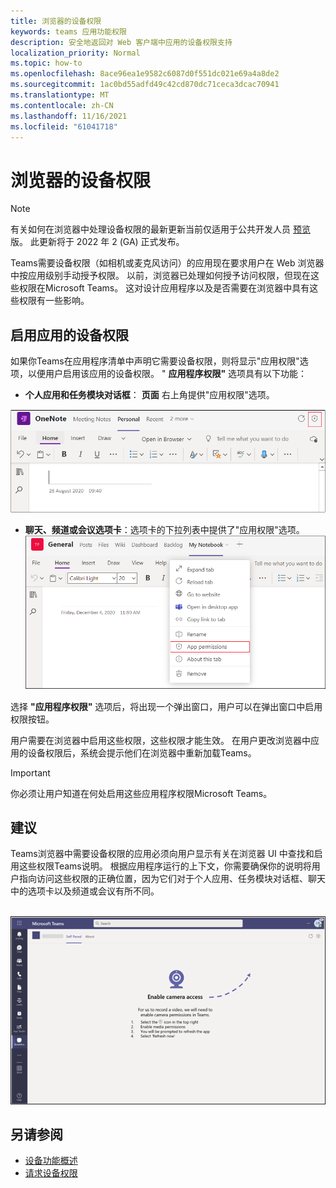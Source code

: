 ```yaml
---
title: 浏览器的设备权限
keywords: teams 应用功能权限
description: 安全地返回对 Web 客户端中应用的设备权限支持
localization_priority: Normal
ms.topic: how-to
ms.openlocfilehash: 8ace96ea1e9582c6087d0f551dc021e69a4a8de2
ms.sourcegitcommit: 1ac0bd55adfd49c42cd870dc71ceca3dcac70941
ms.translationtype: MT
ms.contentlocale: zh-CN
ms.lasthandoff: 11/16/2021
ms.locfileid: "61041718"
---
```

# <a name="device-permissions-for-the-browser"></a>浏览器的设备权限

> [!NOTE]
> 有关如何在浏览器中处理设备权限的最新更新当前仅适用于公共开发人员 [预览](../../resources/dev-preview/developer-preview-intro.md) 版。 此更新将于 2022 年 2 (GA) 正式发布。


Teams需要设备权限（如相机或麦克风访问）的应用现在要求用户在 Web 浏览器中按应用级别手动授予权限。 以前，浏览器已处理如何授予访问权限，但现在这些权限在Microsoft Teams。 这对设计应用程序以及是否需要在浏览器中具有这些权限有一些影响。

## <a name="enable-apps-device-permissions"></a>启用应用的设备权限
如果你Teams在应用程序清单中声明它需要设备权限，[](native-device-permissions.md#specify-permissions)则将显示"应用权限"选项，以便用户启用该应用的设备权限。 " **应用程序权限"** 选项具有以下功能： 

* **个人应用和任务模块对话框**： **页面** 右上角提供"应用权限"选项。
<img src="../../assets/images/tabs/apppermissions.png" alt="App permissions button" width="800"/>

* **聊天、频道或会议选项卡**：选项卡的下拉列表中提供了"应用权限"选项。 ![应用程序权限下拉列表](../../assets/images/tabs/drop-downapppermissions.png)

选择 **"应用程序权限"** 选项后，将出现一个弹出窗口，用户可以在弹出窗口中启用权限按钮。

用户需要在浏览器中启用这些权限，这些权限才能生效。 在用户更改浏览器中应用的设备权限后，系统会提示他们在浏览器中重新加载Teams。

> [!IMPORTANT]
> 你必须让用户知道在何处启用这些应用程序权限Microsoft Teams。 

## <a name="recommendation"></a>建议
Teams浏览器中需要设备权限的应用必须向用户显示有关在浏览器 UI 中查找和启用这些权限Teams说明。 根据应用程序运行的上下文，你需要确保你的说明将用户指向访问这些权限的正确位置，因为它们对于个人应用、任务模块对话框、聊天中的选项卡以及频道或会议有所不同。

</br>
<img src="../../assets/images/tabs/enable-access.png" alt="Enable camera access" width="800"/>

## <a name="see-also"></a>另请参阅

* [设备功能概述](device-capabilities-overview.md)
* [请求设备权限](native-device-permissions.md)

